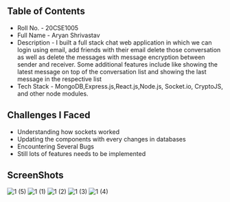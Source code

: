 ## Table of Contents
- Roll No. - 20CSE1005
- Full Name - Aryan Shrivastav
- Description - I built a full stack chat web application in which we can login using email, add friends with their email delete those conversation as well as delete the messages with message encryption between sender and receiver. Some additional features include like showing the latest message on top of the conversation list and showing the last message in the respective list
- Tech Stack - MongoDB,Express.js,React.js,Node.js, Socket.io, CryptoJS, and other node modules.

## Challenges I Faced
- Understanding how sockets worked
- Updating the components with every changes in databases
- Encountering Several Bugs 
- Still lots of features needs to be implemented

## ScreenShots
![1 (5)](https://user-images.githubusercontent.com/96382618/216834349-4ed0b4d8-719d-4c87-a5b3-39fcd5779d4e.png)
![1 (1)](https://user-images.githubusercontent.com/96382618/216834991-143ee20e-df93-432d-a899-f4f43e1014c5.png)
![1 (2)](https://user-images.githubusercontent.com/96382618/216834688-a4374f86-1ea6-407c-a5dd-936bf81d31ea.png)
![1 (3)](https://user-images.githubusercontent.com/96382618/216834792-e86d761e-aec6-4cee-90c1-90a5e96227ff.png)
![1 (4)](https://user-images.githubusercontent.com/96382618/216834852-2914aa9e-00c0-4ff1-b601-6855dbce10dc.png)
